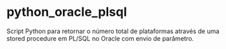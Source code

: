 # python_oracle_plsql
Script Python para retornar o número total de plataformas através de uma stored procedure em PL/SQL no Oracle com envio de parâmetro.
